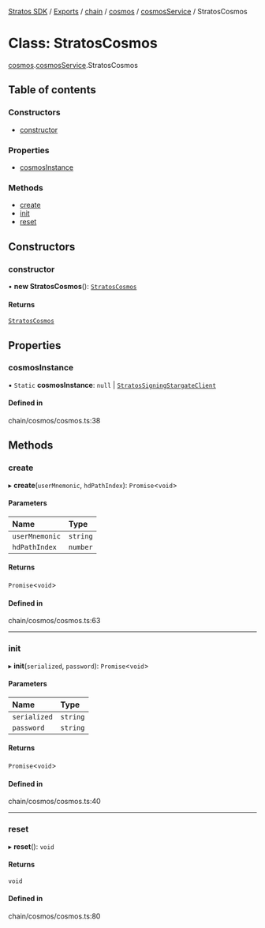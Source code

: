 [Stratos SDK](../README.md) / [Exports](../modules.md) / [chain](../modules/chain.md) / [cosmos](../modules/chain.cosmos.md) / [cosmosService](../modules/chain.cosmos.cosmosService.md) / StratosCosmos

# Class: StratosCosmos

[cosmos](../modules/chain.cosmos.md).[cosmosService](../modules/chain.cosmos.cosmosService.md).StratosCosmos

## Table of contents

### Constructors

- [constructor](chain.cosmos.cosmosService.StratosCosmos.md#constructor)

### Properties

- [cosmosInstance](chain.cosmos.cosmosService.StratosCosmos.md#cosmosinstance)

### Methods

- [create](chain.cosmos.cosmosService.StratosCosmos.md#create)
- [init](chain.cosmos.cosmosService.StratosCosmos.md#init)
- [reset](chain.cosmos.cosmosService.StratosCosmos.md#reset)

## Constructors

### constructor

• **new StratosCosmos**(): [`StratosCosmos`](chain.cosmos.cosmosService.StratosCosmos.md)

#### Returns

[`StratosCosmos`](chain.cosmos.cosmosService.StratosCosmos.md)

## Properties

### cosmosInstance

▪ `Static` **cosmosInstance**: ``null`` \| [`StratosSigningStargateClient`](crypto.protoSigning.StratosSigningStargateClient.StratosSigningStargateClient.md)

#### Defined in

chain/cosmos/cosmos.ts:38

## Methods

### create

▸ **create**(`userMnemonic`, `hdPathIndex`): `Promise`\<`void`\>

#### Parameters

| Name | Type |
| :------ | :------ |
| `userMnemonic` | `string` |
| `hdPathIndex` | `number` |

#### Returns

`Promise`\<`void`\>

#### Defined in

chain/cosmos/cosmos.ts:63

___

### init

▸ **init**(`serialized`, `password`): `Promise`\<`void`\>

#### Parameters

| Name | Type |
| :------ | :------ |
| `serialized` | `string` |
| `password` | `string` |

#### Returns

`Promise`\<`void`\>

#### Defined in

chain/cosmos/cosmos.ts:40

___

### reset

▸ **reset**(): `void`

#### Returns

`void`

#### Defined in

chain/cosmos/cosmos.ts:80
